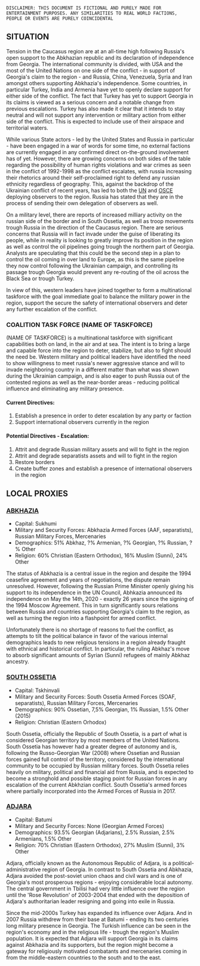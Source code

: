 ```
DISCLAIMER: THIS DOCUMENT IS FICTIONAL AND PURELY MADE FOR ENTERTAINMENT PURPOSES. ANY SIMILARITIES TO REAL WORLD FACTIONS, PEOPLE OR EVENTS ARE PURELY COINCIDENTAL 
```

## SITUATION

Tension in the Caucasus region are at an all-time high following Russia's open support to the Abkhazian republic and its declaration of independence from Georgia. The international community is divided, with USA and the most of the United Nations on one side of the conflict - in support of Georgia's claim to the region - and Russia, China, Venezuela, Syria and Iran amongst others supporting Abkhazia's independence. Some countries, in particular Turkey, India and Armenia have yet to openly declare support for either side of the conflict. The fact that Turkey has yet to support Georgia in its claims is viewed as a serious concern and a notable change from previous escalations. Turkey has also made it clear that it intends to stay neutral and will not support any intervention or military action from either side of the conflict. This is expected to include use of their airspace and territorial waters.

While various State actors - led by the United States and Russia in particular - have been engaged in a war of words for some time, no external factions are currently engaged in any confirmed direct on-the-ground involvement has of yet. However, there are growing concerns on both sides of the table regarding the possibility of human rights violations and war crimes as seen in the conflict of 1992-1998 as the conflict escalates, with russia increasing their rhetorics around their self-proclaimed right to defend any russian ethnicity regardless of geography. This, against the backdrop of the Ukrainian conflict of recent years, has led to both the [UN](https://en.wikipedia.org/wiki/United_Nations) and [OSCE](https://en.wikipedia.org/wiki/Organization_for_Security_and_Co-operation_in_Europe) deploying observers to the region. Russia has stated that they are in the process of sending their own delegation of observers as well.

On a military level, there are reports of increased milliary activity on the russian side of the border and in South Ossetia, as well as troop movements trough Russia in the direction of the Caucasus region. There are serious concerns that Russia will in fact invade under the guise of liberating its people, while in reality is looking to greatly improve its position in the region as well as control the oil pipelines going trough the northern part of Georgia. Analysts are speculating that this could be the second step in a plan to control the oil coming in over land to Europe, as this is the same pipeline they now control following the Ukrainian campaign, and controlling its passage trough Georgia would prevent any re-routing of the oil across the Black Sea or trough Turkey.

In view of this, western leaders have joined together to form a multinational taskforce with the goal immediate goal to balance the military power in the region, support the secure the safety of international observers and deter any further escalation of the conflict. 

### COALITION TASK FORCE (NAME OF TASKFORCE)

(NAME OF TASKFORCE) is a multinational taskforce with significant capabilities both on land, in the air and at sea. The intent is to bring a large and capable force into the region to deter, stabilize, but also to fight should the need be. Western military and political leaders have identified the need to show willingness to meet russia's newer aggressive stance and will to invade neighboring country in a different matter than what was shown during the Ukrainian campaign, and is also eager to push Russia out of the contested regions as well as the near-border areas - reducing political influence and eliminating any military presence.

#### Current Directives:
1. Establish a presence in order to deter escalation by any party or faction
2. Support international observers currently in the region

#### Potential Directives - Escalation:
1. Attrit and degrade Russian military assets and will to fight in the region
2. Attrit and degrade separatists assets and will to fight in the region
3. Restore borders
4. Create buffer zones and establish a presence of international observers in the region



## LOCAL PROXIES

### [ABKHAZIA](https://en.wikipedia.org/wiki/Abkhazia)
- Capital: Sukhumi
- Military and Security Forces: Abkhazia Armed Forces (AAF, separatists), Russian Military Forces, Mercenaries
- Demographics: 51% Abkhaz, ?% Armenian, ?% Georgian, ?% Russian, ?% Other
- Religion: 60% Christian (Eastern Orthodox), 16% Muslim (Sunni), 24% Other

The status of Abkhazia is a central issue in the region and despite the 1994 ceasefire agreement and years of negotiations, the dispute remain unresolved. However, following the Russian Prime Minister openly giving his support to its independence in the UN Council, Abhkazia announced its independence on May the 14th, 2020 - exactly 26 years since the signing of the 1994 Moscow Agreement. This in turn significantly sours relations between Russia and countries supporting Georgia's claim to the region, as well as turning the region into a flashpoint for armed conflict.

Unfortunately there is no shortage of reasons to fuel the conflict, as attempts to tilt the political balance in favor of the various internal demographics leads to new religious tensions in a region already fraught with ethnical and historical conflict. In particular, the ruling Abkhaz's move to absorb significant amounts of Syrian (Sunni) refugees of mainly Abkhaz ancestry.
  
### [SOUTH OSSETIA](https://en.wikipedia.org/wiki/South_Ossetia)
- Capital: Tskhinvali
- Military and Security Forces: South Ossetia Armed Forces (SOAF, separatists), Russian Military Forces, Mercenaries
- Demographics: 90% Ossetian, 7,5% Georgian, 1% Russian, 1.5% Other (2015)
- Religion: Christian (Eastern Orhodox)

South Ossetia, officially the Republic of South Ossetia, is a part of what is considered Georgian territory by most members of the United Nations. South Ossetia has however had a greater degree of autonomy and is, following the Russo-Georgian War (2008) where Ossetian and Russian forces gained full control of the territory, considered by the international community to be occupied by Russian military forces. South Ossetia relies heavily on military, political and financial aid from Russia, and is expected to become a stronghold and possible staging point for Russian forces in any escalation of the current Abkhzian conflict. South Ossetia's armed forces where partially incorporated into the Armed Forces of Russia in 2017.

### [ADJARA](https://en.wikipedia.org/wiki/Adjara)
- Capital: Batumi
- Military and Security Forces: None (Georgian Armed Forces)
- Demographics: 93.5% Georgian (Adjarians), 2.5% Russian, 2.5% Armenians, 1.5% Other
- Religion: 70% Christian (Eastern Orthodox), 27% Muslim (Sunni), 3% Other

Adjara, officially known as the Autonomous Republic of Adjara, is a political-administrative region of Georgia. In contrast to South Ossetia and Abkhazia, Adjara avoided the post-soviet union chaos and civil wars and is one of Georgia's most prosperous regions - enjoying considerable local autonomy. The central government in Tbilisi had very little influence over the region until the 'Rose Revolution' of 2003-2004 that ended with the deposition of Adjara's authoritarian leader resigning and going into exile in Russia.

Since the mid-2000s Turkey has expanded its influence over Adjara. And in 2007 Russia withdrew from their base at Batumi - ending its two centuries long military presence in Georgia. The Turkish influence can be seen in the region's economy and in the religious life - trough the region's Muslim population. It is expected that Adjara will support Georgia in its claims against Abkhazia and its supporters, but the region might become a gateway for religiously motivated combatants and mercenaries coming in from the middle-eastern countries to the south and to the east.